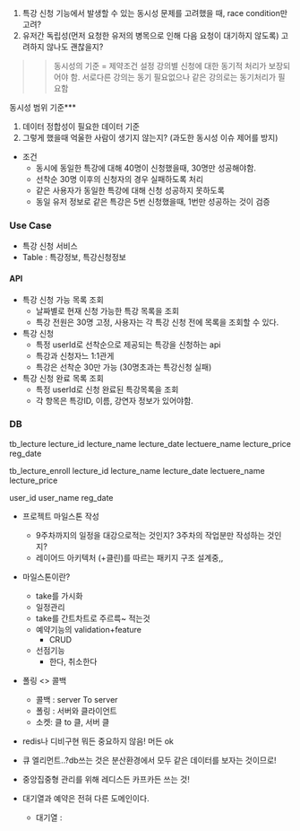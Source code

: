 1. 특강 신청 기능에서 발생할 수 있는 동시성 문제를 고려했을 때, race condition만 고려?
2. 유저간 독립성(먼저 요청한 유저의 병목으로 인해 다음 요청이 대기하지 않도록) 고려하지 않나도 괜찮을지?
>> 동시성의 기준 = 제약조건 설정
>> 강의별 신청에 대한 동기적 처리가 보장되어야 함.
>> 서로다른 강의는 동기 필요없으나 같은 강의로는 동기처리가 필요함

동시성 범위 기준***
1) 데이터 정합성이 필요한 데이터 기준
2) 그렇게 했을때 억울한 사람이 생기지 않는지? (과도한 동시성 이슈 제어를 방지)

- 조건
	- 동시에 동일한 특강에 대해 40명이 신청했을때, 30명만 성공해야함.
	- 선착순 30명 이후의 신청자의 경우 실패하도록 처리
	- 같은 사용자가 동일한 특강에 대해 신청 성공하지 못하도록
	- 동일 유저 정보로 같은 특강은 5번 신청했을때, 1번만 성공하는 것이 검증

### Use Case
- 특강 신청 서비스
- Table : 특강정보, 특강신청정보

#### API
- 특강 신청 가능 목록 조회
	- 날짜별로 현재 신청 가능한 특강 목록을 조회
	- 특강 전원은 30명 고정, 사용자는 각 특강 신청 전에 목록을 조회할 수 있다.
- 특강 신청
	- 특정 userId로 선착순으로 제공되는 특강을 신청하는 api
	- 특강과 신청자느 1:1관게
	- 특강은 선착순 30만 가능 (30명초과는 특강신청 실패)
- 특강 신청 완료 목록 조회
	- 특정 userId로 신청 완료된 특강목록을 조회
	- 각 항목은 특강ID, 이름, 강연자 정보가 있어야함.

### DB
tb_lecture
lecture_id
lecture_name
lecture_date
lectuere_name
lecture_price
reg_date

tb_lecture_enroll 
lecture_id
lecture_name
lecture_date
lectuere_name
lecture_price

user_id
user_name
reg_date



- 프로젝트 마일스톤 작성
	-  9주차까지의 일정을 대강으로적는 것인지? 3주차의 작업분만 작성하는 것인지?
	- 레이어드 아키텍처 (+클린)를 따르는 패키지 구조 설계중,,

- 마일스톤이란?
	- take를 가시화
	- 일정관리
	- take를 간트차트로 주르륵~ 적는것
	- 예약기능의 validation+feature
		- CRUD
	- 선점기능
		- 한다, 취소한다
- 폴링 <> 콜백
	- 콜백 : server To server 
	- 폴링 : 서버와 클라이언트
	- 소켓: 클 to 클, 서버 클
- redis나 디비구현 뭐든 중요하지 않음! 머든 ok
- 큐 엘리먼트..?db쓰는 것은 분산환경에서 모두 같은 데이터를 보자는 것이므로!
- 중앙집중형 관리를 위해 레디스든 카프카든 쓰는 것!
- 대기열과 예약은 전혀 다른 도메인이다.
	- 대기열 : 